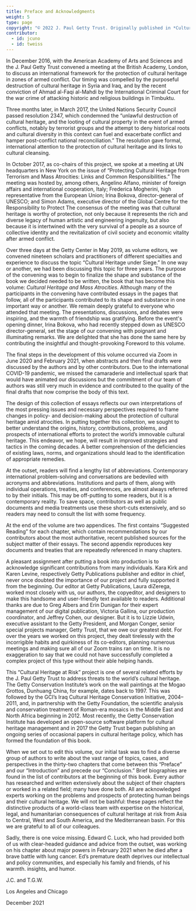 ```yaml
---
title: Preface and Acknowledgments
weight: 5
type: page
copyright: "© 2022 J. Paul Getty Trust. Originally published in *Cultural Heritage and Mass Atrocities* © 2022 J. Paul Getty Trust, www.getty.edu/publications/cultural-heritage-mass-atrocities (licensed under [CC BY 4.0](https://creativecommons.org/licenses/by/4.0/))"
contributor:
  - id: jcuno
  - id: tweiss
---
```


In December 2016, with the American Academy of Arts and Sciences and the J. Paul Getty Trust convened a meeting at the British Academy, London, to discuss an international framework for the protection of cultural heritage in zones of armed conflict. Our timing was compelled by the purposeful destruction of cultural heritage in Syria and Iraq, and by the recent conviction of Ahmad al-Faqi al-Mahdi by the International Criminal Court for the war crime of attacking historic and religious buildings in Timbuktu.

Three months later, in March 2017, the United Nations Security Council passed resolution 2347, which condemned the “unlawful destruction of cultural heritage, and the looting of cultural property in the event of armed conflicts, notably by terrorist groups and the attempt to deny historical roots and cultural diversity in this context can fuel and exacerbate conflict and hamper post-conflict national reconciliation.” The resolution gave formal, international attention to the protection of cultural heritage and its links to cultural cleansing.

In October 2017, as co-chairs of this project, we spoke at a meeting at UN headquarters in New York on the issue of “Protecting Cultural Heritage from Terrorism and Mass Atrocities: Links and Common Responsibilities.” The meeting was hosted by, among others, Angelino Alfano, minister of foreign affairs and international cooperation, Italy; Frederica Mogherini, high representative from the European Union; Irina Bokova, director-general of UNESCO; and Simon Adams, executive director of the Global Centre for the Responsibility to Protect The consensus of the meeting was that cultural heritage is worthy of protection, not only because it represents the rich and diverse legacy of human artistic and engineering ingenuity, but also because it is intertwined with the very survival of a people as a source of collective identity and the revitalization of civil society and economic vitality after armed conflict.

Over three days at the Getty Center in May 2019, as volume editors, we convened nineteen scholars and practitioners of different specialties and experience to discuss the topic “Cultural Heritage under Siege.” In one way or another, we had been discussing this topic for three years. The purpose of the convening was to begin to finalize the shape and substance of the book we decided needed to be written, the book that has become this volume: *Cultural Heritage and Mass Atrocities*. Although many of the participants in the convening have contributed essays in the pages that follow, all of the participants contributed to its shape and substance in one important way or another. We remain deeply grateful to everyone who attended that meeting. The presentations, discussions, and debates were inspiring, and the warmth of friendship was gratifying. Before the event's opening dinner, Irina Bokova, who had recently stepped down as UNESCO director-general, set the stage of our convening with poignant and illuminating remarks. We are delighted that she has done the same here by contributing the insightful and thought-provoking Foreword to this volume.

The final steps in the development of this volume occurred via Zoom in June 2020 and February 2021, when abstracts and then final drafts were discussed by the authors and by other contributors. Due to the international COVID-19 pandemic, we missed the camaraderie and intellectual spark that would have animated our discussions but the commitment of our team of authors was still very much in evidence and contributed to the quality of the final drafts that now comprise the body of this text.

The design of this collection of essays reflects our own interpretations of the most pressing issues and necessary perspectives required to frame changes in policy- and decision-making about the protection of cultural heritage amid atrocities. In putting together this collection, we sought to better understand the origins, history, contributions, problems, and prospects of international efforts to protect the world’s immovable cultural heritage. This endeavor, we hope, will result in improved strategies and tactics in the coming decades. A better comprehension of the deficiencies of existing laws, norms, and organizations should lead to the identification of appropriate remedies.

At the outset, readers will find a lengthy list of abbreviations. Contemporary international problem-solving and conversations are bedeviled with acronyms and abbreviations. Institutions and parts of them, along with individual operations, treaties, and conferences, are almost always referred to by their initials. This may be off-putting to some readers, but it is a contemporary reality. To save space, contributors as well as public documents and media treatments use these short-cuts extensively, and so readers may need to consult the list with some frequency.

At the end of the volume are two appendices. The first contains “Suggested Reading” for each chapter, which contain recommendations by our contributors about the most authoritative, recent published sources for the subject matter of their essays. The second appendix reproduces key documents and treaties that are repeatedly referenced in many chapters.

A pleasant assignment after putting a book into production is to acknowledge significant contributions from many individuals. Kara Kirk and Karen Levine, respectively Getty Publications publisher and editor in chief, never once doubted the importance of our project and fully supported it from the beginning. Our editor at Getty Publications, Laura diZerega, worked most closely with us, our authors, the copyeditor, and designers to make this handsome and user-friendly text available to readers. Additional thanks are due to Greg Albers and Erin Dunigan for their expert management of our digital publication, Victoria Gallina, our production coordinator, and Jeffrey Cohen, our designer. But it is to Lizzie Udwin, executive assistant to the Getty President, and Morgan Conger, senior special projects manager, Getty Trust, that we owe our greatest debt. For over the years we worked on this project, they dealt tirelessly with the incorrigible habits and quirkiness of its co-editors, planning numerous meetings and making sure all of our Zoom trains ran on time. It is no exaggeration to say that we could not have successfully completed a complex project of this type without their able helping hands.

This “Cultural Heritage at Risk” project is one of several related efforts by the J. Paul Getty Trust to address threats to the world’s cultural heritage. The Getty Conservation Institute’s work on the wall paintings at the Mogao Grottos, Dunhuang China, for example, dates back to 1997. This was followed by the GCI’s Iraq Cultural Heritage Conservation Initiative, 2004–2011, and, in partnership with the Getty Foundation, the scientific analysis and conservation treatment of Roman-era mosaics in the Middle East and North Africa beginning in 2012. Most recently, the Getty Conservation Institute has developed an open-source software platform for cultural heritage management and in 2017 the Getty Trust began publishing an ongoing series of occasional papers in cultural heritage policy, which has formed the foundation of this book.

When we set out to edit this volume, our initial task was to find a diverse group of authors to write about the vast range of topics, cases, and perspectives in the thirty-two chapters that come between this “Preface” and our “Introduction” and precede our “Conclusion.” Brief biographies are found in the list of contributors at the beginning of this book. Every author has researched and written extensively about the subject of their chapters or worked in a related field; many have done both. All are acknowledged experts working on the problems and prospects of protecting human beings and their cultural heritage. We will not be bashful: these pages reflect the distinctive products of a world-class team with expertise on the historical, legal, and humanitarian consequences of cultural heritage at risk from Asia to Central, West and South America, and the Mediterranean basin. For this we are grateful to all of our colleagues.

Sadly, there is one voice missing. Edward C. Luck, who had provided both of us with clear-headed guidance and advice from the outset, was working on his chapter about major powers in February 2021 when he died after a brave battle with lung cancer. Ed’s premature death deprives our intellectual and policy communities, and especially his family and friends, of his warmth. insights, and humor.

J.C. and T.G.W.

Los Angeles and Chicago

December 2021
